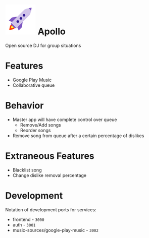 # ![Apollo logo](app/frontend/html/media/apollo-logo.png) Apollo
Open source DJ for group situations

# Features
- Google Play Music
- Collaborative queue

# Behavior
- Master app will have complete control over queue
    - Remove/Add songs
    - Reorder songs
- Remove song from queue after a certain percentage of dislikes

# Extraneous Features
- Blacklist song
- Change dislike removal percentage

# Development
Notation of development ports for services:
- frontend - `3000`
- auth - `3001`
- music-sources/google-play-music - `3002`
